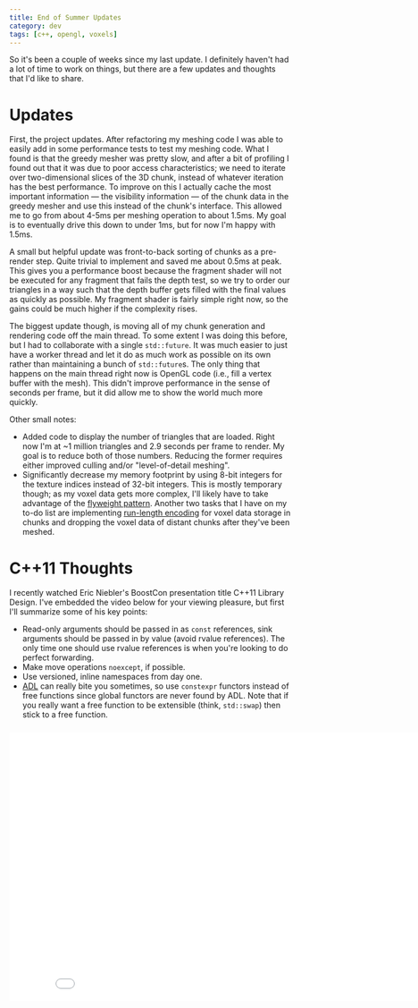 ```yaml
---
title: End of Summer Updates
category: dev
tags: [c++, opengl, voxels]
---
```


So it's been a couple of weeks since my last update. I definitely haven't had a
lot of time to work on things, but there are a few updates and thoughts that
I'd like to share.


# Updates

First, the project updates. After refactoring my meshing code I was able to
easily add in some performance tests to test my meshing code. What I found is
that the greedy mesher was pretty slow, and after a bit of profiling I found
out that it was due to poor access characteristics; we need to iterate over
two-dimensional slices of the 3D chunk, instead of whatever iteration has the
best performance. To improve on this I actually cache the most important
information &mdash; the visibility information &mdash; of the chunk data in the
greedy mesher and use this instead of the chunk's interface. This allowed me to
go from about 4-5ms per meshing operation to about 1.5ms. My goal is to
eventually drive this down to under 1ms, but for now I'm happy with 1.5ms.

A small but helpful update was front-to-back sorting of chunks as a pre-render
step. Quite trivial to implement and saved me about 0.5ms at peak. This gives
you a performance boost because the fragment shader will not be executed for
any fragment that fails the depth test, so we try to order our triangles in a
way such that the depth buffer gets filled with the final values as quickly as
possible. My fragment shader is fairly simple right now, so the gains could be
much higher if the complexity rises.

The biggest update though, is moving all of my chunk generation and rendering
code off the main thread. To some extent I was doing this before, but I had to
collaborate with a single `std::future`. It was much easier to just have a
worker thread and let it do as much work as possible on its own rather than
maintaining a bunch of `std::future`s. The only thing that happens on the main
thread right now is OpenGL code (i.e., fill a vertex buffer with the mesh).
This didn't improve performance in the sense of seconds per frame, but it did
allow me to show the world much more quickly.

Other small notes:

- Added code to display the number of triangles that are loaded. Right now I'm
  at ~1 million triangles and 2.9 seconds per frame to render. My goal is to
  reduce both of those numbers. Reducing the former requires either improved
  culling and/or "level-of-detail meshing".
- Significantly decrease my memory footprint by using 8-bit integers for the
  texture indices instead of 32-bit integers. This is mostly temporary though;
  as my voxel data gets more complex, I'll likely have to take advantage of the
  [flyweight pattern](//en.wikipedia.org/wiki/Flyweight_pattern). Another two
  tasks that I have on my to-do list are implementing
  [run-length encoding](//en.wikipedia.org/wiki/Run-length_encoding) for voxel
  data storage in chunks and dropping the voxel data of distant chunks after
  they've been meshed.

# C++11 Thoughts

I recently watched Eric Niebler's BoostCon presentation title C++11 Library
Design. I've embedded the video below for your viewing pleasure, but first I'll
summarize some of his key points:

- Read-only arguments should be passed in as `const` references, sink arguments
  should be passed in by value (avoid rvalue references). The only time one
  should use rvalue references is when you're looking to do perfect forwarding.
- Make move operations `noexcept`, if possible.
- Use versioned, inline namespaces from day one.
- [ADL](//en.wikipedia.org/wiki/Argument-dependent_name_lookup) can really bite
  you sometimes, so use `constexpr` functors instead of free functions since
  global functors are never found by ADL. Note that if you really want a free
  function to be extensible (think, `std::swap`) then stick to a free function.

<p style="text-align: center; padding-top: 10px;">
	<iframe width="853" height="480" src="//www.youtube.com/embed/zgOF4NrQllo"
	        frameborder="0" allowfullscreen>
	</iframe>
</p>
